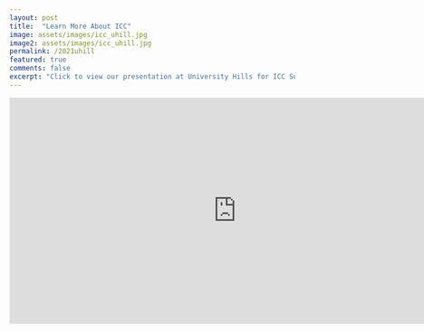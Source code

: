 ```yaml
---
layout: post
title:  "Learn More About ICC"
image: assets/images/icc_uhill.jpg
image2: assets/images/icc_uhill.jpg
permalink: /2021uhill
featured: true
comments: false
excerpt: "Click to view our presentation at University Hills for ICC Summer 2021 activities"
---
```


 <iframe width="800" height="400" src="https://www.youtube.com/embed/Wk-TLlNhrcs" title="YouTube video player" frameborder="0" allow="accelerometer; autoplay; clipboard-write; encrypted-media; gyroscope; picture-in-picture" allowfullscreen></iframe>
